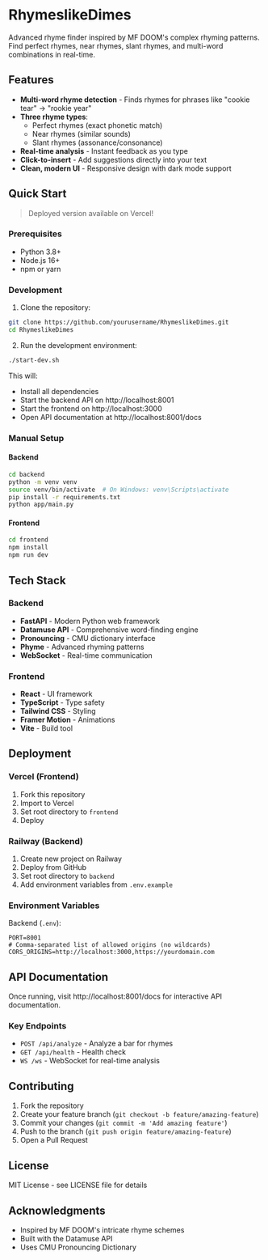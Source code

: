 # RhymeslikeDimes

Advanced rhyme finder inspired by MF DOOM's complex rhyming patterns. Find perfect rhymes, near rhymes, slant rhymes, and multi-word combinations in real-time.

## Features

- **Multi-word rhyme detection** - Finds rhymes for phrases like "cookie tear" → "rookie year"
- **Three rhyme types**:
  - Perfect rhymes (exact phonetic match)
  - Near rhymes (similar sounds)
  - Slant rhymes (assonance/consonance)
- **Real-time analysis** - Instant feedback as you type
- **Click-to-insert** - Add suggestions directly into your text
- **Clean, modern UI** - Responsive design with dark mode support

## Quick Start

> Deployed version available on Vercel!

### Prerequisites
- Python 3.8+
- Node.js 16+
- npm or yarn

### Development

1. Clone the repository:
```bash
git clone https://github.com/yourusername/RhymeslikeDimes.git
cd RhymeslikeDimes
```

2. Run the development environment:
```bash
./start-dev.sh
```

This will:
- Install all dependencies
- Start the backend API on http://localhost:8001
- Start the frontend on http://localhost:3000
- Open API documentation at http://localhost:8001/docs

### Manual Setup

#### Backend
```bash
cd backend
python -m venv venv
source venv/bin/activate  # On Windows: venv\Scripts\activate
pip install -r requirements.txt
python app/main.py
```

#### Frontend
```bash
cd frontend
npm install
npm run dev
```

## Tech Stack

### Backend
- **FastAPI** - Modern Python web framework
- **Datamuse API** - Comprehensive word-finding engine
- **Pronouncing** - CMU dictionary interface
- **Phyme** - Advanced rhyming patterns
- **WebSocket** - Real-time communication

### Frontend
- **React** - UI framework
- **TypeScript** - Type safety
- **Tailwind CSS** - Styling
- **Framer Motion** - Animations
- **Vite** - Build tool

## Deployment

### Vercel (Frontend)
1. Fork this repository
2. Import to Vercel
3. Set root directory to `frontend`
4. Deploy

### Railway (Backend)
1. Create new project on Railway
2. Deploy from GitHub
3. Set root directory to `backend`
4. Add environment variables from `.env.example`

### Environment Variables

Backend (`.env`):
```
PORT=8001
# Comma-separated list of allowed origins (no wildcards)
CORS_ORIGINS=http://localhost:3000,https://yourdomain.com
```

## API Documentation

Once running, visit http://localhost:8001/docs for interactive API documentation.

### Key Endpoints

- `POST /api/analyze` - Analyze a bar for rhymes
- `GET /api/health` - Health check
- `WS /ws` - WebSocket for real-time analysis

## Contributing

1. Fork the repository
2. Create your feature branch (`git checkout -b feature/amazing-feature`)
3. Commit your changes (`git commit -m 'Add amazing feature'`)
4. Push to the branch (`git push origin feature/amazing-feature`)
5. Open a Pull Request

## License

MIT License - see LICENSE file for details

## Acknowledgments

- Inspired by MF DOOM's intricate rhyme schemes
- Built with the Datamuse API
- Uses CMU Pronouncing Dictionary